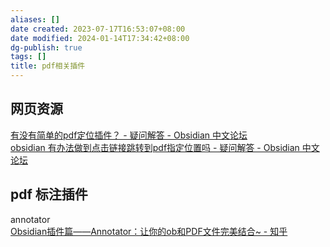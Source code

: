 ```yaml
---
aliases: []
date created: 2023-07-17T16:53:07+08:00
date modified: 2024-01-14T17:34:42+08:00
dg-publish: true
tags: []
title: pdf相关插件
---
```


## 网页资源
[有没有简单的pdf定位插件？ - 疑问解答 - Obsidian 中文论坛](https://forum-zh.obsidian.md/t/topic/3103)  
[obsidian 有办法做到点击链接跳转到pdf指定位置吗 - 疑问解答 - Obsidian 中文论坛](https://forum-zh.obsidian.md/t/topic/18694)

## pdf 标注插件
annotator  
[Obsidian插件篇——Annotator：让你的ob和PDF文件完美结合\~ - 知乎](https://zhuanlan.zhihu.com/p/432892362)